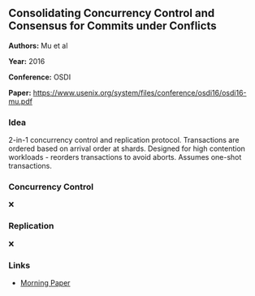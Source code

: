 ## Consolidating Concurrency Control and Consensus for Commits under Conflicts 

**Authors:** Mu et al

**Year:** 2016

**Conference:** OSDI

**Paper:** https://www.usenix.org/system/files/conference/osdi16/osdi16-mu.pdf

### Idea
2-in-1 concurrency control and replication protocol. 
Transactions are ordered based on arrival order at shards. 
Designed for high contention workloads - reorders transactions to avoid aborts. 
Assumes one-shot transactions. 

### Concurrency Control
❌

### Replication 
❌

### Links
+ [Morning Paper](https://blog.acolyer.org/2019/03/29/calvin-fast-distributed-transactions-for-partitioned-database-systems/)
